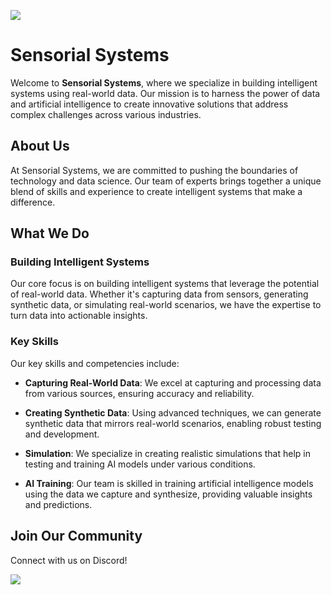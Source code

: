[![](https://dcbadge.vercel.app/api/server/uqavuPN2r2)](https://discord.gg/uqavuPN2r2)

# Sensorial Systems

Welcome to **Sensorial Systems**, where we specialize in building intelligent systems using real-world data. Our mission is to harness the power of data and artificial intelligence to create innovative solutions that address complex challenges across various industries.

## About Us

At Sensorial Systems, we are committed to pushing the boundaries of technology and data science. Our team of experts brings together a unique blend of skills and experience to create intelligent systems that make a difference.

## What We Do

### Building Intelligent Systems

Our core focus is on building intelligent systems that leverage the potential of real-world data. Whether it's capturing data from sensors, generating synthetic data, or simulating real-world scenarios, we have the expertise to turn data into actionable insights.

### Key Skills

Our key skills and competencies include:

- **Capturing Real-World Data**: We excel at capturing and processing data from various sources, ensuring accuracy and reliability.

- **Creating Synthetic Data**: Using advanced techniques, we can generate synthetic data that mirrors real-world scenarios, enabling robust testing and development.

- **Simulation**: We specialize in creating realistic simulations that help in testing and training AI models under various conditions.

- **AI Training**: Our team is skilled in training artificial intelligence models using the data we capture and synthesize, providing valuable insights and predictions.

## Join Our Community

Connect with us on Discord!

[![](https://dcbadge.vercel.app/api/server/uqavuPN2r2)](https://discord.gg/uqavuPN2r2)
